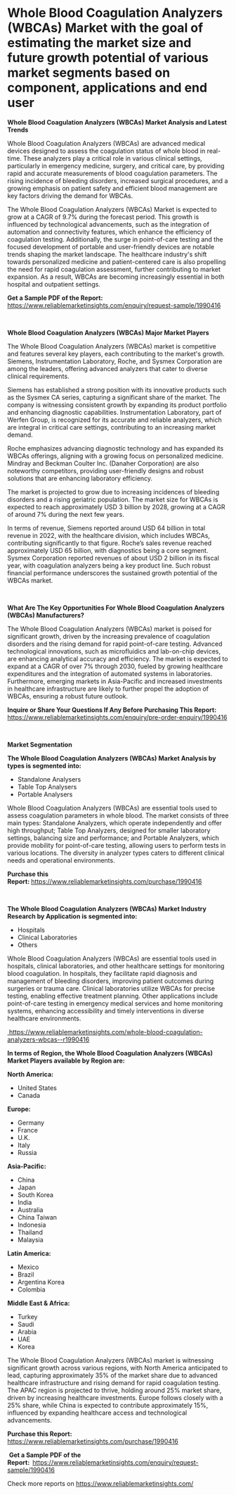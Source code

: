 <p><h1>Whole Blood Coagulation Analyzers (WBCAs) Market with the goal of estimating the market size and future growth potential of various market segments based on component, applications and end user</h1></p><p><strong>Whole Blood Coagulation Analyzers (WBCAs) Market Analysis and Latest Trends</strong></p>
<p><p>Whole Blood Coagulation Analyzers (WBCAs) are advanced medical devices designed to assess the coagulation status of whole blood in real-time. These analyzers play a critical role in various clinical settings, particularly in emergency medicine, surgery, and critical care, by providing rapid and accurate measurements of blood coagulation parameters. The rising incidence of bleeding disorders, increased surgical procedures, and a growing emphasis on patient safety and efficient blood management are key factors driving the demand for WBCAs.</p><p>The Whole Blood Coagulation Analyzers (WBCAs) Market is expected to grow at a CAGR of 9.7% during the forecast period. This growth is influenced by technological advancements, such as the integration of automation and connectivity features, which enhance the efficiency of coagulation testing. Additionally, the surge in point-of-care testing and the focused development of portable and user-friendly devices are notable trends shaping the market landscape. The healthcare industry's shift towards personalized medicine and patient-centered care is also propelling the need for rapid coagulation assessment, further contributing to market expansion. As a result, WBCAs are becoming increasingly essential in both hospital and outpatient settings.</p></p>
<p><strong>Get a Sample PDF of the Report:&nbsp;</strong> <a href="https://www.reliablemarketinsights.com/enquiry/request-sample/1990416?utm_campaign=2935&utm_medium=2&utm_source=Github&utm_content=ia&utm_term=05032025&utm_id=whole-blood-coagulation-analyzers-wbcas">https://www.reliablemarketinsights.com/enquiry/request-sample/1990416</a></p>
<p>&nbsp;</p>
<p><strong>Whole Blood Coagulation Analyzers (WBCAs) Major Market Players</strong></p>
<p><p>The Whole Blood Coagulation Analyzers (WBCAs) market is competitive and features several key players, each contributing to the market's growth. Siemens, Instrumentation Laboratory, Roche, and Sysmex Corporation are among the leaders, offering advanced analyzers that cater to diverse clinical requirements.</p><p>Siemens has established a strong position with its innovative products such as the Sysmex CA series, capturing a significant share of the market. The company is witnessing consistent growth by expanding its product portfolio and enhancing diagnostic capabilities. Instrumentation Laboratory, part of Werfen Group, is recognized for its accurate and reliable analyzers, which are integral in critical care settings, contributing to an increasing market demand.</p><p>Roche emphasizes advancing diagnostic technology and has expanded its WBCAs offerings, aligning with a growing focus on personalized medicine. Mindray and Beckman Coulter Inc. (Danaher Corporation) are also noteworthy competitors, providing user-friendly designs and robust solutions that are enhancing laboratory efficiency.</p><p>The market is projected to grow due to increasing incidences of bleeding disorders and a rising geriatric population. The market size for WBCAs is expected to reach approximately USD 3 billion by 2028, growing at a CAGR of around 7% during the next few years. </p><p>In terms of revenue, Siemens reported around USD 64 billion in total revenue in 2022, with the healthcare division, which includes WBCAs, contributing significantly to that figure. Roche’s sales revenue reached approximately USD 65 billion, with diagnostics being a core segment. Sysmex Corporation reported revenues of about USD 2 billion in its fiscal year, with coagulation analyzers being a key product line. Such robust financial performance underscores the sustained growth potential of the WBCAs market.</p></p>
<p>&nbsp;</p>
<p><strong>What Are The Key Opportunities For Whole Blood Coagulation Analyzers (WBCAs) Manufacturers?</strong></p>
<p><p>The Whole Blood Coagulation Analyzers (WBCAs) market is poised for significant growth, driven by the increasing prevalence of coagulation disorders and the rising demand for rapid point-of-care testing. Advanced technological innovations, such as microfluidics and lab-on-chip devices, are enhancing analytical accuracy and efficiency. The market is expected to expand at a CAGR of over 7% through 2030, fueled by growing healthcare expenditures and the integration of automated systems in laboratories. Furthermore, emerging markets in Asia-Pacific and increased investments in healthcare infrastructure are likely to further propel the adoption of WBCAs, ensuring a robust future outlook.</p></p>
<p><strong>Inquire or Share Your Questions If Any Before Purchasing This Report:</strong> <a href="https://www.reliablemarketinsights.com/enquiry/pre-order-enquiry/1990416?utm_campaign=2935&utm_medium=2&utm_source=Github&utm_content=ia&utm_term=05032025&utm_id=whole-blood-coagulation-analyzers-wbcas">https://www.reliablemarketinsights.com/enquiry/pre-order-enquiry/1990416</a></p>
<p>&nbsp;</p>
<p><strong>Market Segmentation</strong></p>
<p><strong>The Whole Blood Coagulation Analyzers (WBCAs) Market Analysis by types is segmented into:</strong></p>
<p><ul><li>Standalone Analysers</li><li>Table Top Analysers</li><li>Portable Analysers</li></ul></p>
<p><p>Whole Blood Coagulation Analyzers (WBCAs) are essential tools used to assess coagulation parameters in whole blood. The market consists of three main types: Standalone Analyzers, which operate independently and offer high throughput; Table Top Analyzers, designed for smaller laboratory settings, balancing size and performance; and Portable Analyzers, which provide mobility for point-of-care testing, allowing users to perform tests in various locations. The diversity in analyzer types caters to different clinical needs and operational environments.</p></p>
<p><strong>Purchase this Report:&nbsp;</strong><a href="https://www.reliablemarketinsights.com/purchase/1990416?utm_campaign=2935&utm_medium=2&utm_source=Github&utm_content=ia&utm_term=05032025&utm_id=whole-blood-coagulation-analyzers-wbcas">https://www.reliablemarketinsights.com/purchase/1990416</a></p>
<p>&nbsp;</p>
<p><strong>The Whole Blood Coagulation Analyzers (WBCAs) Market Industry Research by Application is segmented into:</strong></p>
<p><ul><li>Hospitals</li><li>Clinical Laboratories</li><li>Others</li></ul></p>
<p><p>Whole Blood Coagulation Analyzers (WBCAs) are essential tools used in hospitals, clinical laboratories, and other healthcare settings for monitoring blood coagulation. In hospitals, they facilitate rapid diagnosis and management of bleeding disorders, improving patient outcomes during surgeries or trauma care. Clinical laboratories utilize WBCAs for precise testing, enabling effective treatment planning. Other applications include point-of-care testing in emergency medical services and home monitoring systems, enhancing accessibility and timely interventions in diverse healthcare environments.</p></p>
<p><a href="https://www.reliablemarketinsights.com/whole-blood-coagulation-analyzers-wbcas--r1990416?utm_campaign=2935&utm_medium=2&utm_source=Github&utm_content=ia&utm_term=05032025&utm_id=whole-blood-coagulation-analyzers-wbcas">&nbsp;https://www.reliablemarketinsights.com/whole-blood-coagulation-analyzers-wbcas--r1990416</a></p>
<p><strong>In terms of Region, the Whole Blood Coagulation Analyzers (WBCAs) Market Players available by Region are:</strong></p>
<p>
    <p> <strong> North America: </strong>
        <ul>
            <li>United States</li>
            <li>Canada</li>
        </ul>
        </p> 
    <p> <strong> Europe: </strong>
        <ul>
            <li>Germany</li>
            <li>France</li>
            <li>U.K.</li>
            <li>Italy</li>
            <li>Russia</li>
        </ul>
        </p> 
    <p> <strong> Asia-Pacific: </strong>
        <ul>
            <li>China</li>
            <li>Japan</li>
            <li>South Korea</li>
            <li>India</li>
            <li>Australia</li>
            <li>China Taiwan</li>
            <li>Indonesia</li>
            <li>Thailand</li>
            <li>Malaysia</li>
        </ul>
        </p> 
    <p> <strong> Latin America: </strong>
        <ul>
            <li>Mexico</li>
            <li>Brazil</li>
            <li>Argentina Korea</li>
            <li>Colombia</li>
        </ul>
        </p> 
    <p> <strong> Middle East & Africa: </strong>
        <ul>
            <li>Turkey</li>
            <li>Saudi</li>
            <li>Arabia</li>
            <li>UAE</li>
            <li>Korea</li>
        </ul>
    </p>
    </p>
<p><p>The Whole Blood Coagulation Analyzers (WBCAs) market is witnessing significant growth across various regions, with North America anticipated to lead, capturing approximately 35% of the market share due to advanced healthcare infrastructure and rising demand for rapid coagulation testing. The APAC region is projected to thrive, holding around 25% market share, driven by increasing healthcare investments. Europe follows closely with a 25% share, while China is expected to contribute approximately 15%, influenced by expanding healthcare access and technological advancements.</p></p>
<p><strong>Purchase this Report: </strong><a href="https://www.reliablemarketinsights.com/purchase/1990416?utm_campaign=2935&utm_medium=2&utm_source=Github&utm_content=ia&utm_term=05032025&utm_id=whole-blood-coagulation-analyzers-wbcas">https://www.reliablemarketinsights.com/purchase/1990416</a></p>
<p>&nbsp;<strong>Get a Sample PDF of the Report:&nbsp;&nbsp;</strong><a href="https://www.reliablemarketinsights.com/enquiry/request-sample/1990416?utm_campaign=2935&utm_medium=2&utm_source=Github&utm_content=ia&utm_term=05032025&utm_id=whole-blood-coagulation-analyzers-wbcas">https://www.reliablemarketinsights.com/enquiry/request-sample/1990416</a></p>
<p><strong></strong></p>
<p>Check more reports on <a href="https://www.reliablemarketinsights.com/?utm_campaign=2935&utm_medium=2&utm_source=Github&utm_content=ia&utm_term=05032025&utm_id=whole-blood-coagulation-analyzers-wbcas">https://www.reliablemarketinsights.com/</a></p>